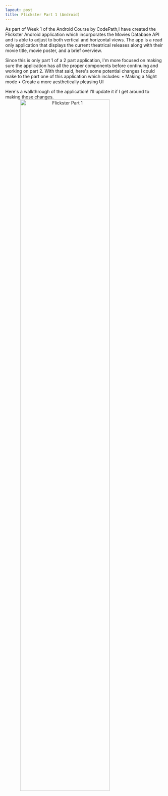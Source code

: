 ```yaml
---
layout: post
title: Flickster Part 1 (Android)
---
```


As part of Week 1 of the Android Course by CodePath,I have created the 
Flickster Android application which incorporates the Movies Database API
and is able to adjust to both vertical and horizontal views. The app is
a read only application that displays the current theatrical releases
along with their movie title, movie poster, and a brief overview.

Since this is only part 1 of a 2 part application, I'm more focused on
making sure the application has all the proper components before 
continuing and working on part 2. With that said, here's some potential
changes I could make to the part one of this application which includes:
• Making a Night mode
• Create a more aesthetically pleasing UI
 
 Here's a walkthrough of the application! I'll update it if I get around
 to making those changes.
 <img src="/files/projects/Android/Flickster_Part1_walkthrough.gif" alt="Flickster Part 1" style="width:75%;text-align:center;margin: auto;">
 